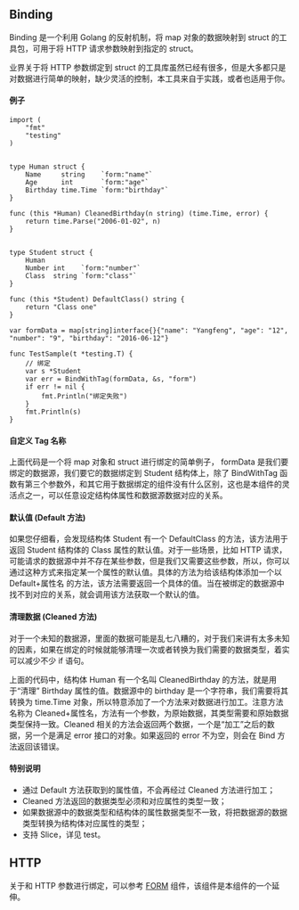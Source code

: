 ## Binding
Binding 是一个利用 Golang 的反射机制，将 map 对象的数据映射到 struct 的工具包，可用于将 HTTP 请求参数映射到指定的 struct。

业界关于将 HTTP 参数绑定到 struct 的工具库虽然已经有很多，但是大多都只是对数据进行简单的映射，缺少灵活的控制，本工具来自于实践，或者也适用于你。

#### 例子
```
import (
	"fmt"
	"testing"
)


type Human struct {
	Name     string    `form:"name"`
	Age      int       `form:"age"`
	Birthday time.Time `form:"birthday"`
}

func (this *Human) CleanedBirthday(n string) (time.Time, error) {
	return time.Parse("2006-01-02", n)
}


type Student struct {
	Human
	Number int    `form:"number"`
	Class  string `form:"class"`
}

func (this *Student) DefaultClass() string {
	return "Class one"
}

var formData = map[string]interface{}{"name": "Yangfeng", "age": "12", "number": "9", "birthday": "2016-06-12"}

func TestSample(t *testing.T) {
	// 绑定
	var s *Student
	var err = BindWithTag(formData, &s, "form")
	if err != nil {
		fmt.Println("绑定失败")
	}
	fmt.Println(s)
}
```

#### 自定义 Tag 名称
上面代码是一个将 map 对象和 struct 进行绑定的简单例子， formData 是我们要绑定的数据源，我们要它的数据绑定到 Student 结构体上，除了 BindWithTag 函数有第三个参数外，和其它用于数据绑定的组件没有什么区别，这也是本组件的灵活点之一，可以任意设定结构体属性和数据源数据对应的关系。

#### 默认值 (Default 方法)
如果您仔细看，会发现结构体 Student 有一个 DefaultClass 的方法，该方法用于返回 Student 结构体的 Class 属性的默认值。对于一些场景，比如 HTTP 请求，可能请求的数据源中并不存在某些参数，但是我们又需要这些参数，所以，你可以通过这种方式来指定某一个属性的默认值。具体的方法为给该结构体添加一个以 Default+属性名 的方法，该方法需要返回一个具体的值。当在被绑定的数据源中找不到对应的关系，就会调用该方法获取一个默认的值。

#### 清理数据 (Cleaned 方法)
对于一个未知的数据源，里面的数据可能是乱七八糟的，对于我们来讲有太多未知的因素，如果在绑定的时候就能够清理一次或者转换为我们需要的数据类型，着实可以减少不少 if 语句。

上面的代码中，结构体 Human 有一个名叫 CleanedBirthday 的方法，就是用于“清理” Birthday 属性的值。数据源中的 birthday 是一个字符串，我们需要将其转换为 time.Time 对象，所以特意添加了一个方法来对数据进行加工。注意方法名称为 Cleaned+属性名，方法有一个参数，为原始数据，其类型需要和原始数据类型保持一致。Cleaned 相关的方法会返回两个数据，一个是“加工”之后的数据，另一个是满足 error 接口的对象。如果返回的 error 不为空，则会在 Bind 方法返回该错误。

#### 特别说明

* 通过 Default 方法获取到的属性值，不会再经过 Cleaned 方法进行加工；
* Cleaned 方法返回的数据类型必须和对应属性的类型一致；
* 如果数据源中的数据类型和结构体的属性数据类型不一致，将把数据源的数据类型转换为结构体对应属性的类型；
* 支持 Slice，详见 test。

## HTTP
关于和 HTTP 参数进行绑定，可以参考 [FORM](https://github.com/smartwalle/form) 组件，该组件是本组件的一个延伸。


